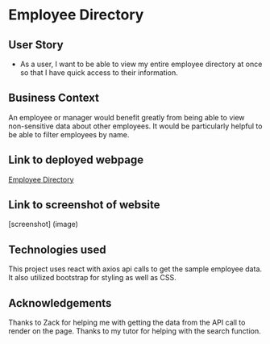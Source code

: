 # Employee Directory

## User Story

* As a user, I want to be able to view my entire employee directory at once so that I have quick access to their information.

## Business Context

An employee or manager would benefit greatly from being able to view non-sensitive data about other employees. It would be particularly helpful to be able to filter employees by name.

## Link to deployed webpage
[Employee Directory](https://dropcat13.github.io/employeeDirectory/)

## Link to screenshot of website
[screenshot] (image)

## Technologies used
This project uses react with axios api calls to get the sample employee data. It also utilized bootstrap for styling as well as CSS. 

## Acknowledgements
Thanks to Zack for helping me with getting the data from the API call to render on the page. Thanks to my tutor for helping with the search function. 
